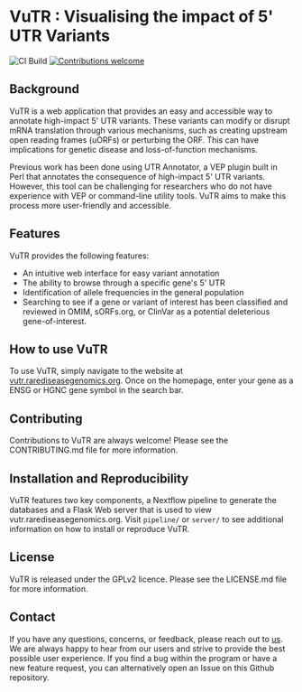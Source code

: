 
# VuTR : Visualising the impact of 5' UTR Variants 


![CI Build](https://github.com/Computational-Rare-Disease-Genomics-WHG/VuTR/actions/workflows/tests.yaml/badge.svg)
[![Contributions welcome](https://img.shields.io/badge/contributions-welcome-brightgreen.svg?style=flat)](https://github.com/Computational-Rare-Disease-Genomics-WHG/VuTR/issues)


## Background 

VuTR is a web application that provides an easy and accessible way to annotate high-impact 5' UTR variants. These variants can modify or disrupt mRNA translation through various mechanisms, such as creating upstream open reading frames (uORFs) or perturbing the ORF. This can have implications for genetic disease and loss-of-function mechanisms.

Previous work has been done using UTR Annotator, a VEP plugin built in Perl that annotates the consequence of high-impact 5' UTR variants. However, this tool can be challenging for researchers who do not have experience with VEP or command-line utility tools. VuTR aims to make this process more user-friendly and accessible.

## Features

VuTR provides the following features:

- An intuitive web interface for easy variant annotation
- The ability to browse through a specific gene's 5' UTR
- Identification of allele frequencies in the general population
- Searching to see if a gene or variant of interest has been classified and reviewed in OMIM, sORFs.org, or ClinVar as a potential deleterious gene-of-interest.

## How to use VuTR

To use VuTR, simply navigate to the website at [vutr.rarediseasegenomics.org](vutr.rarediseasegenomics.org). Once on the homepage, enter your gene as a ENSG or HGNC gene symbol in the search bar. 


## Contributing

Contributions to VuTR are always welcome! Please see the CONTRIBUTING.md file for more information. 


## Installation and Reproducibility

VuTR features two key components, a Nextflow pipeline to generate the databases and a Flask Web server that is used to view vutr.rarediseasegenomics.org. Visit `pipeline/` or `server/` to see additional information on how to install or reproduce VuTR.


## License

VuTR is released under the GPLv2 licence. Please see the LICENSE.md file for more information.

## Contact

If you have any questions, concerns, or feedback, please reach out to [us](nwhfffin@well.ox.ac.uk). We are always happy to hear from our users and strive to provide the best possible user experience. If you find a bug within the program or have a new feature request, you can alternatively open an Issue on this Github repository. 





